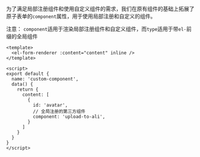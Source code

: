 为了满足局部注册组件和使用自定义组件的需求，我们在原有组件的基础上拓展了原子表单的`component`属性，用于使用局部注册和自定义的组件。

注意： `component`适用于渲染局部注册组件和自定义组件，而`type`适用于带`el-`前缀的全局组件

```vue
<template>
  <el-form-renderer :content="content" inline />
</template>

<script>
export default {
  name: 'custom-component',
  data() {
    return {
      content: [
        {
          id: 'avatar',
          // 全局注册的第三方组件
          component: 'upload-to-ali',
        }
      ]
    }
  }
}
</script>
```

